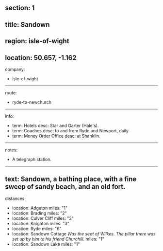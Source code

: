 section: 1
----
title: Sandown
----
region: isle-of-wight
----
location: 50.657, -1.162
----
company:
- isle-of-wight
----
route:
- ryde-to-newchurch
----
info:
- term: Hotels
  desc: Star and Garter (Hale's).
- term: Coaches
  desc: to and from Ryde and Newport, daily.
- term: Money Order Office
  desc: at Shanklin.
----
notes:
- A telegraph station.
----
text: Sandown, a bathing place, with a fine sweep of sandy beach, and an old fort.
----
distances:
- location: Adgeton
  miles: "1"
- location: Brading
  miles: "2"
- location: Culver Cliff
  miles: "2"
- location: Knighton
  miles: "3"
- location: Ryde
  miles: "6"
- location: Sandown Cottage *Was the seat of Wilkes. The pillar there was set up by him to his friend Churchill.*
  miles: "1"
- location: Sandown Lake
  miles: "1"
